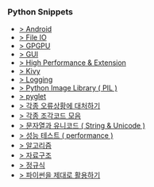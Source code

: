 ### Python Snippets
- [> Android](Android)
- [> File IO](File%20IO)
- [> GPGPU](GPGPU)
- [> GUI](GUI)
- [> High Performance & Extension](High%20Performance%20&%20Extension)
- [> Kivy](Kivy)
- [> Logging](Logging)
- [> Python Image Library ( PIL )](Python%20Image%20Library%20(%20PIL%20))
- [> pyglet](pyglet)
- [> 각종 오류상황에 대처하기](각종%20오류상황에%20대처하기)
- [> 각종 조각코드 모음](각종%20조각코드%20모음)
- [> 문자열과 유니코드 ( String & Unicode )](문자열과%20유니코드%20(%20String%20&%20Unicode%20))
- [> 성능 테스트 ( performance )](성능%20테스트%20(%20performance%20))
- [> 알고리즘](알고리즘)
- [> 자료구조](자료구조)
- [> 정규식](정규식)
- [> 파이썬을 제대로 활용하기](파이썬을%20제대로%20활용하기)